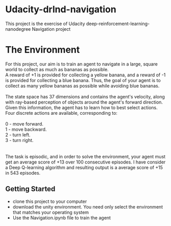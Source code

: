# Udacity-drlnd-navigation
This project is the exercise of Udacity deep-reinforcement-learning-nanodegree Navigation project 

# The Environment

For this project, our aim is to train an agent to navigate in a large, square world to collect as much as bananas as possible.
<br>
A reward of +1 is provided for collecting a yellow banana, and a reward of -1 is provided for collecting a blue banana. Thus, the goal of your agent is to collect as many yellow bananas as possible while avoiding blue bananas.
<br> <br>
The state space has 37 dimensions and contains the agent's velocity, along with ray-based perception of objects around the agent's forward direction. Given this information, the agent has to learn how to best select actions. Four discrete actions are available, corresponding to:
<br> <br>
0 - move forward.<br>
1 - move backward.<br>
2 - turn left.<br>
3 - turn right.<br>
<br> <br>
The task is episodic, and in order to solve the environment, your agent must get an average score of +13 over 100 consecutive episodes.
I have consider a Deep Q-learning algorithm and resulting output is a average score of +15 in 543 episodes.

## Getting Started
- clone this project to your computer <br>
- download the unity environment. You need only select the environment that matches your operating system <br>
- Use the Navigation.ipynb file to train the agent
